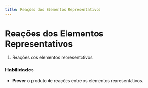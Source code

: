 ```yaml
---
title: Reações dos Elementos Representativos
---
```


# Reações dos Elementos Representativos

1. Reações dos elementos representativos

### Habilidades

- **Prever** o produto de reações entre os elementos representativos.
